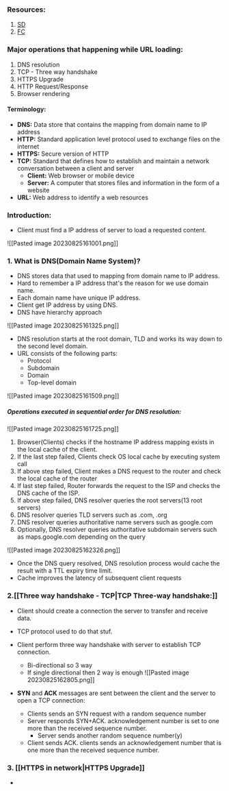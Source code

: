 
### Resources:
1. [SD](https://systemdesign.one/what-happens-when-you-type-url-into-your-browser/)
2. [FC](https://www.freecodecamp.org/news/what-happens-when-you-hit-url-in-your-browser/)

### Major operations that happening while URL loading:

1. DNS resolution
2. TCP - Three way handshake
3. HTTPS Upgrade
4. HTTP Request/Response
5. Browser rendering

#### Terminology:
* **DNS:** Data store that contains the mapping from domain name to IP address
* **HTTP:** Standard application level protocol used to exchange files on the internet
* **HTTPS:** Secure version of HTTP
* **TCP:** Standard that defines how to establish and maintain a network conversation between a client and server
	* **Client:** Web browser or mobile device
	* **Server:** A computer that stores files and information in the form of a website
* **URL:** Web address to identify a web resources

### Introduction:
* Client must find a IP address of server to load a requested content.

![[Pasted image 20230825161001.png]]

### 1. What is DNS(Domain Name System)?

* DNS stores data that used to mapping from domain name to IP address.
* Hard to remember a IP address that's the reason for we use domain name.
* Each domain name have unique IP address.
* Client get IP address by using DNS.
* DNS have hierarchy approach

![[Pasted image 20230825161325.png]]

* DNS resolution starts at the root domain, TLD and works its way down to the second level domain.
* URL consists of the following parts:
	* Protocol
	* Subdomain
	* Domain
	* Top-level domain

![[Pasted image 20230825161509.png]]

##### Operations executed in sequential order for DNS resolution:

![[Pasted image 20230825161725.png]]

1. Browser(Clients) checks if the hostname IP address mapping exists in the local cache of the client.
2. If the last step failed, Clients check OS local cache by executing system call
3. If above step failed, Client makes a DNS request to the router and check the local cache of the router
4. If last step failed, Router forwards the request to the ISP and checks the DNS cache of the ISP.
5. If above step failed, DNS resolver queries the root servers(13 root servers)
6. DNS resolver queries TLD servers such as .com, .org
7. DNS resolver queries authoritative name servers such as google.com
8. Optionally, DNS resolver queries authoritative subdomain servers such as maps.google.com depending on the query

![[Pasted image 20230825162326.png]]

* Once the DNS query resolved, DNS resolution process would cache the result with a TTL expiry time limit.
* Cache improves the latency of subsequent client requests

### 2.[[Three way handshake - TCP|TCP Three-way handshake:]]

* Client should create a connection the server to transfer and receive data.
* TCP protocol used to do that stuf.
* Client perform three way handshake with server to establish TCP connection.
	* Bi-directional so 3 way
	* If single directional then 2 way is enough
![[Pasted image 20230825162805.png]]

* **SYN** and **ACK** messages are sent between the client and the server to open a TCP connection:
	* Clients sends an SYN request with a random sequence number
	* Server responds SYN+ACK. acknowledgement number is set to one more than the received sequence number. 
		* Server sends another random sequence number(y)
	* Client sends ACK. clients sends an acknowledgement number that is one more than the received sequence number.

### 3. [[HTTPS in network|HTTPS Upgrade]]

* 